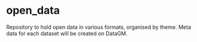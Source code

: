 # open_data
Repository to hold open data in various formats, organised by theme. Meta data for each dataset will be created on DataGM.
